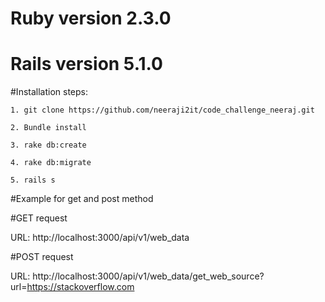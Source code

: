 
# Ruby version 2.3.0
# Rails version 5.1.0

#Installation steps:

	1. git clone https://github.com/neeraji2it/code_challenge_neeraj.git

	2. Bundle install

	3. rake db:create

	4. rake db:migrate

	5. rails s

#Example for get and post method

#GET request

  URL: http://localhost:3000/api/v1/web_data

#POST request

  URL: http://localhost:3000/api/v1/web_data/get_web_source?url=https://stackoverflow.com
